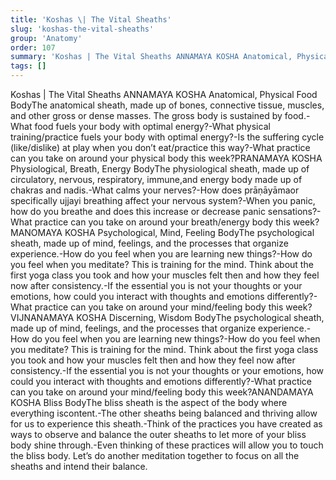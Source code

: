 ```yaml
---
title: 'Koshas \| The Vital Sheaths'
slug: 'koshas-the-vital-sheaths'
group: 'Anatomy'
order: 107
summary: 'Koshas | The Vital Sheaths ANNAMAYA KOSHA Anatomical, Physical Food BodyThe anatomical sheath, made up of bones, connective tissue, muscles, and other gross or dense masses. The gr'
tags: []
---
```


Koshas | The Vital Sheaths
ANNAMAYA KOSHA Anatomical, Physical Food BodyThe anatomical sheath, made up of bones, connective tissue, muscles, and other gross or dense masses. The gross body is sustained by food.-What food fuels your body with optimal energy?-What physical training/practice fuels your body with optimal energy?-Is the suffering cycle (like/dislike) at play when you don’t eat/practice this way?-What practice can you take on around your physical body this week?PRANAMAYA KOSHA Physiological, Breath, Energy BodyThe physiological sheath, made up of circulatory, nervous, respiratory, immune,and energy body made up of chakras and nadis.-What calms your nerves?-How does prāṇāyāmaor specifically ujjayi breathing affect your nervous system?-When you panic, how do you breathe and does this increase or decrease panic sensations?-What practice can you take on around your breath/energy body this week?MANOMAYA KOSHA Psychological, Mind, Feeling BodyThe psychological sheath, made up of mind, feelings, and the processes that organize experience.-How do you feel when you are learning new things?-How do you feel when you meditate? This is training for the mind. Think about the first yoga class you took and how your muscles felt then and how they feel now after consistency.-If the essential you is not your thoughts or your emotions, how could you interact with thoughts and emotions differently?-What practice can you take on around your mind/feeling body this week?VIJNANAMAYA KOSHA Discerning, Wisdom BodyThe psychological sheath, made up of mind, feelings, and the processes that organize experience.-How do you feel when you are learning new things?-How do you feel when you meditate? This is training for the mind. Think about the first yoga class you took and how your muscles felt then and how they feel now after consistency.-If the essential you is not your thoughts or your emotions, how could you interact with thoughts and emotions differently?-What practice can you take on around your mind/feeling body this week?ANANDAMAYA KOSHA Bliss BodyThe bliss sheath is the aspect of the body where everything iscontent.-The other sheaths being balanced and thriving allow for us to experience this sheath.-Think of the practices you have created as ways to observe and balance the outer sheaths to let more of your bliss body shine through.-Even thinking of these practices will allow you to touch the bliss body. Let’s do another meditation together to focus on all the sheaths and intend their balance.
